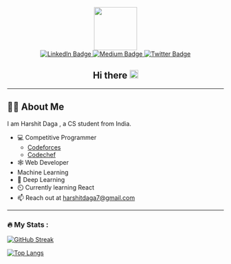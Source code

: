 <div id = "header" align="center">
  <img src = "https://media.giphy.com/media/MaI6BylfjAkDkfk4OC/giphy.gif" width = "100" >
</div>


<div id="badges" align="center">
  <a href="https://www.linkedin.com/in/harshit-daga-0476541ba/">
    <img src="https://img.shields.io/badge/LinkedIn-blue?style=for-the-badge&logo=linkedin&logoColor=white" alt="LinkedIn Badge"/>
  </a>
  <a href="https://medium.com/@harshitdaga7">
    <img src="https://img.shields.io/badge/Medium-red?style=for-the-badge&logo=medium&logoColor=white" alt="Medium Badge"/>
  </a>
  <a href="https://twitter.com/harshitdaga07">
    <img src="https://img.shields.io/badge/Twitter-blue?style=for-the-badge&logo=twitter&logoColor=white" alt="Twitter Badge"/>
  </a>
</div>
<div id = "views" align = "center">
  <img src="https://komarev.com/ghpvc/?username=harshitdaga7&style=flat-square&color=blue" alt=""/>
</div>

<h2 align = "center">
  Hi there
  <img src="https://media.giphy.com/media/hvRJCLFzcasrR4ia7z/giphy.gif" height="20px" width="20px"/>
</h2>

---

## 👨‍💻 About Me
  
I am Harshit Daga , a CS student from India.
- 💻 Competitive Programmer
  - [Codeforces](https://codeforces.com/profile/smartestOrangutan)
  - [Codechef](https://www.codechef.com/users/harshitdaga7)
- 🕸️ Web Developer
- Machine Learning
- 🧠 Deep Learning
- ⏲️ Currently learning React
- 📫 Reach out at [harshitdaga7@gmail.com](mailto:harshitdaga7@gmail.com)

---

### :fire: My Stats :

[![GitHub Streak](http://github-readme-streak-stats.herokuapp.com?user=harshitdaga7&theme=dark&background=000000)](https://git.io/streak-stats)

[![Top Langs](https://github-readme-stats.vercel.app/api/top-langs/?username=harshitdaga7)](https://github.com/anuraghazra/github-readme-stats)
